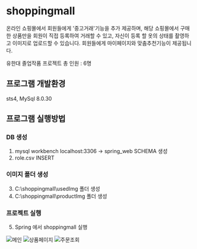 # shoppingmall
온라인 쇼핑몰에서 회원들에게 '중고거래'기능을 추가 제공하며, 해당 쇼핑몰에서 구매한 상품만을 회원이 직접 등록하여 거래할 수 있고, 자신이 등록 할 옷의 상태를 촬영하고 이미지로 업로드할 수 있습니다.
회원들에게 마이페이지와 맞춤추천기능이 제공됩니다.

유한대 졸업작품 프로젝트
총 인원 : 6명

## 프로그램 개발환경
sts4, MySql 8.0.30

## 프로그램 실행방법
### DB 생성
1. mysql workbench localhost:3306 -> spring_web SCHEMA 생성
2. role.csv INSERT
### 이미지 폴더 생성
3. C:\shoppingmall\usedImg 폴더 생성
4. C:\shoppingmall\productImg 폴더 생성
### 프로젝트 실행
5. Spring 에서 shoppingmall 실행


![메인](https://github.com/chojoohyung/shoppingmall/assets/100830437/57a52188-74a6-49f5-86e2-c03706a55034)
![상품페이지](https://github.com/chojoohyung/shoppingmall/assets/100830437/31f8a93c-918e-4c79-9293-d9778a169c5f)
![주문조회](https://github.com/chojoohyung/shoppingmall/assets/100830437/4f6e8bed-c6dd-47a9-9814-69451d2fe50a)


